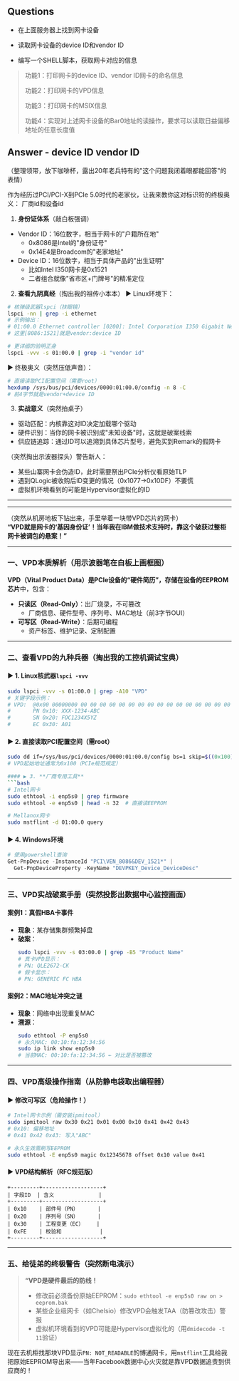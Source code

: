 ## Questions
- 在上面服务器上找到网卡设备

- 读取网卡设备的device ID和vendor ID

- 编写一个SHELL脚本，获取网卡对应的信息

> 功能1：打印网卡的device ID、vendor ID网卡的命名信息
> 
> 功能2：打印网卡的VPD信息
> 
> 功能3：打印网卡的MSIX信息
> 
> 功能4：实现对上述网卡设备的Bar0地址的读操作，要求可以读取日益偏移地址的任意长度值 

## Answer - device ID vendor ID

（整理领带，放下咖啡杯，露出20年老兵特有的"这个问题我闭着眼都能回答"的表情）

作为经历过PCI/PCI-X到PCIe 5.0时代的老家伙，让我来教你这对标识符的终极奥义：
厂商id和设备id


1. **身份证体系**（敲白板强调）
- Vendor ID：16位数字，相当于网卡的"户籍所在地"
  - 0x8086是Intel的"身份证号"
  - 0x14E4是Broadcom的"老家地址"
- Device ID：16位数字，相当于具体产品的"出生证明"
  - 比如Intel I350网卡是0x1521
  - 二者组合就像"省市区+门牌号"的精准定位

2. **查看九阴真经**（掏出我的祖传小本本）
▶ Linux环境下：
```bash
# 核弹级武器lspci（扶眼镜）
lspci -nn | grep -i ethernet
# 示例输出：
# 01:00.0 Ethernet controller [0200]: Intel Corporation I350 Gigabit Network Connection [8086:1521] (rev 01)
# 这里[8086:1521]就是vendor:device ID

# 更详细的验明正身
lspci -vvv -s 01:00.0 | grep -i "vendor id"
```



▶ 终极奥义（突然压低声音）：
```bash
# 直接读取PCI配置空间（需要root）
hexdump /sys/bus/pci/devices/0000:01:00.0/config -n 8 -C
# 前4字节就是vendor+device ID
```

3. **实战意义**（突然拍桌子）
- 驱动匹配：内核靠这对ID决定加载哪个驱动
- 硬件识别：当你的网卡被识别成"未知设备"时，这就是破案线索
- 供应链追踪：通过ID可以追溯到具体芯片型号，避免买到Remark的假网卡

（突然掏出示波器探头）警告新人：
- 某些山寨网卡会伪造ID，此时需要祭出PCIe分析仪看原始TLP
- 遇到QLogic被收购后ID变更的情况（0x1077→0x10DF）不要慌
- 虚拟机环境看到的可能是Hypervisor虚拟化的ID

--- 
---

（突然从机房地板下钻出来，手里举着一块带VPD芯片的网卡）  
**“VPD就是网卡的‘基因身份证’！当年我在IBM做技术支持时，靠这个破获过整柜网卡被调包的悬案！”**  

---

### 一、**VPD本质解析**（用示波器笔在白板上画框图）  
**VPD（Vital Product Data）**是PCIe设备的“硬件简历”，存储在设备的**EEPROM芯片**中，包含：  
- **只读区（Read-Only）**：出厂烧录，不可篡改  
  - 厂商信息、硬件型号、序列号、MAC地址（前3字节OUI）  
- **可写区（Read-Write）**：后期可编程  
  - 资产标签、维护记录、定制配置  

---

### 二、**查看VPD的九种兵器**（掏出我的工控机调试宝典）  

#### ▶ 1. **Linux核武器`lspci -vvv`**  
```bash
sudo lspci -vvv -s 01:00.0 | grep -A10 "VPD"  
# 关键字段示例：  
# VPD:  @0x00 00000000 00 00 00 00 00 00 00 00 00 00 00 00 00 00 00 00  
#       PN 0x10: XXX-1234-ABC  
#       SN 0x20: FOC1234X5YZ  
#       EC 0x30: A01  
```

#### ▶ 2. **直接读取PCI配置空间**（需root）  
```bash
sudo dd if=/sys/bus/pci/devices/0000:01:00.0/config bs=1 skip=$((0x100)) count=128 | hexdump -C  
# VPD起始地址通常为0x100（PCIe规范规定）

#### ▶ 3. **厂商专用工具**  
```bash
# Intel网卡  
sudo ethtool -i enp5s0 | grep firmware  
sudo ethtool -e enp5s0 | head -n 32  # 直接读EEPROM  

# Mellanox网卡  
sudo mstflint -d 01:00.0 query  
```

#### ▶ 4. **Windows环境**  
```powershell
# 使用powershell查询  
Get-PnpDevice -InstanceId "PCI\VEN_8086&DEV_1521*" |   
  Get-PnpDeviceProperty -KeyName "DEVPKEY_Device_DeviceDesc"  
```

---

### 三、**VPD实战破案手册**（突然投影出数据中心监控画面）  

#### **案例1：真假HBA卡事件**  
- **现象**：某存储集群频繁掉盘  
- **破案**：  
  ```bash
  sudo lspci -vvv -s 03:00.0 | grep -B5 "Product Name"  
  # 真卡VPD显示：  
  # PN: QLE2672-CK  
  # 假卡显示：  
  # PN: GENERIC FC HBA  
  ```

#### **案例2：MAC地址冲突之谜**  
- **现象**：网络中出现重复MAC  
- **溯源**：  
  ```bash
  sudo ethtool -P enp5s0  
  # 永久MAC: 00:10:fa:12:34:56  
  sudo ip link show enp5s0  
  # 当前MAC: 00:10:fa:12:34:56 ← 对比是否被篡改  
  ```

---

### 四、**VPD高级操作指南**（从防静电袋取出编程器）  

#### ▶ **修改可写区（危险操作！）**  
```bash
# Intel网卡示例（需安装ipmitool）  
sudo ipmitool raw 0x30 0x21 0x01 0x00 0x10 0x41 0x42 0x43  
# 0x10: 偏移地址  
# 0x41 0x42 0x43: 写入"ABC"  

# 永久生效需刷写EEPROM  
sudo ethtool -E enp5s0 magic 0x12345678 offset 0x10 value 0x41  
```

#### ▶ **VPD结构解析**（RFC规范版）  
```text
+---------+-------------------+  
| 字段ID  | 含义              |  
+---------+-------------------+  
| 0x10    | 部件号（PN）      |  
| 0x20    | 序列号（SN）      |  
| 0x30    | 工程变更（EC）    |  
| 0xFE    | 校验和            |  
+---------+-------------------+  
```

---

### 五、**给徒弟的终极警告**（突然断电演示）  
> **“VPD是硬件最后的防线！**  
> - 修改前必须备份原始EEPROM：`sudo ethtool -e enp5s0 raw on > eeprom.bak`  
> - 某些企业级网卡（如Chelsio）修改VPD会触发TAA（防篡改攻击）警报  
> - 虚拟机环境看到的VPD可能是Hypervisor虚拟化的（用`dmidecode -t 11`验证）  

现在去机柜找那块VPD显示`PN: NOT_READABLE`的博通网卡，用`mstflint`工具给我把原始EEPROM导出来——当年Facebook数据中心火灾就是靠VPD数据追责到供应商的！










